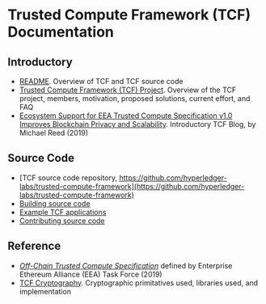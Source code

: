 # Trusted Compute Framework (TCF) Documentation

## Introductory
* [README](../README.md). Overview of TCF and TCF source code
* [Trusted Compute Framework (TCF) Project](https://wiki.hyperledger.org/pages/viewpage.action?pageId=16324764). Overview of the TCF project, members, motivation, proposed solutions, current effort, and FAQ
* [Ecosystem Support for EEA Trusted Compute Specification v1.0 Improves Blockchain Privacy and Scalability](https://software.intel.com/en-us/articles/ecosystem-support-for-eea-trusted-compute-specification-v10-improves-blockchain-privacy-and). Introductory TCF Blog, by Michael Reed (2019)

## Source Code
* [TCF source code repository, https://github.com/hyperledger-labs/trusted-compute-framework](https://github.com/hyperledger-labs/trusted-compute-framework)
* [Building source code](../BUILD.md)
* [Example TCF applications](../examples/apps/)
* [Contributing source code](../CONTRIBUTING.md)

## Reference
* [ _Off-Chain Trusted Compute Specification_](https://entethalliance.github.io/trusted-computing/spec.html) defined by Enterprise Ethereum Alliance (EEA) Task Force (2019)
* [TCF Cryptography](../tc/sgx/common/crypto/README.md). Cryptographic primitatives used, libraries used, and implementation
